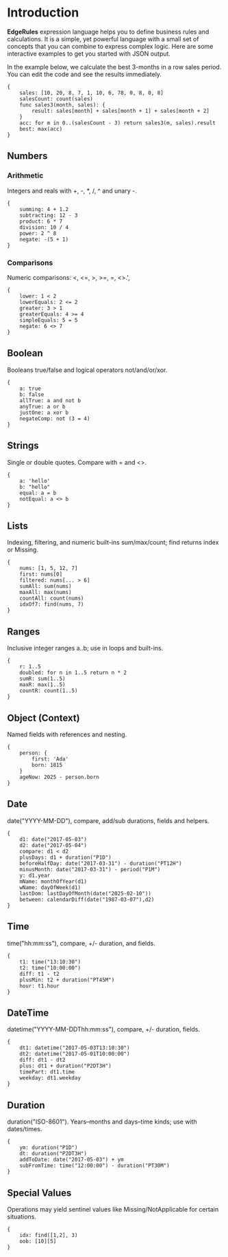 # Introduction

**EdgeRules** expression language helps you to define business rules and calculations. 
It is a simple, yet powerful language with a small set of concepts that you can combine to express complex logic.
Here are some interactive examples to get you started with JSON output.

In the example below, we calculate the best 3-months in a row sales period.
You can edit the code and see the results immediately.

```edgerules
{
    sales: [10, 20, 8, 7, 1, 10, 6, 78, 0, 8, 0, 8]
    salesCount: count(sales)
    func sales3(month, sales): { 
        result: sales[month] + sales[month + 1] + sales[month + 2] 
    }
    acc: for m in 0..(salesCount - 3) return sales3(m, sales).result
    best: max(acc)
}
```

## Numbers

### Arithmetic

Integers and reals with +, -, *, /, ^ and unary -.

```edgerules
{
    summing: 4 + 1.2
    subtracting: 12 - 3
    product: 6 * 7
    division: 10 / 4
    power: 2 ^ 8
    negate: -(5 + 1)
}
```

### Comparisons

Numeric comparisons: <, <=, >, >=, =, <>.',
```edgerules
{
    lower: 1 < 2
    lowerEquals: 2 <= 2
    greater: 3 > 1
    greaterEquals: 4 >= 4
    simpleEquals: 5 = 5
    negate: 6 <> 7
}
```

## Boolean

Booleans true/false and logical operators not/and/or/xor.

```edgerules
{
    a: true
    b: false
    allTrue: a and not b
    anyTrue: a or b
    justOne: a xor b
    negateComp: not (3 = 4)
}
```

## Strings
Single or double quotes. Compare with = and <>.

```edgerules
{
    a: 'hello'
    b: "hello"
    equal: a = b
    notEqual: a <> b
}
```

## Lists

Indexing, filtering, and numeric built-ins sum/max/count; find returns index or Missing.

```edgerules
{
    nums: [1, 5, 12, 7]
    first: nums[0]
    filtered: nums[... > 6]
    sumAll: sum(nums)
    maxAll: max(nums)
    countAll: count(nums)
    idxOf7: find(nums, 7)
}
```
## Ranges

Inclusive integer ranges a..b; use in loops and built-ins.

```edgerules
{
    r: 1..5
    doubled: for n in 1..5 return n * 2
    sumR: sum(1..5)
    maxR: max(1..5)
    countR: count(1..5)
}
```
## Object (Context)

Named fields with references and nesting.

```edgerules
{
    person: {
        first: 'Ada'
        born: 1815
    }
    ageNow: 2025 - person.born
}
```

## Date

date("YYYY-MM-DD"), compare, add/sub durations, fields and helpers.

```edgerules
{
    d1: date("2017-05-03")
    d2: date("2017-05-04")
    compare: d1 < d2
    plusDays: d1 + duration("P1D")
    beforeHalfDay: date("2017-03-31") - duration("PT12H")
    minusMonth: date("2017-03-31") - period("P1M")
    y: d1.year
    mName: monthOfYear(d1)
    wName: dayOfWeek(d1)
    lastDom: lastDayOfMonth(date("2025-02-10"))
    between: calendarDiff(date("1987-03-07"),d2)
}
```

## Time

time("hh:mm:ss"), compare, +/- duration, and fields.

```edgerules
{
    t1: time("13:10:30")
    t2: time("10:00:00")
    diff: t1 - t2
    plusMin: t2 + duration("PT45M")
    hour: t1.hour
}
```

## DateTime

datetime("YYYY-MM-DDThh:mm:ss"), compare, +/- duration, fields.

```edgerules
{
    dt1: datetime("2017-05-03T13:10:30")
    dt2: datetime("2017-05-01T10:00:00")
    diff: dt1 - dt2
    plus: dt1 + duration("P2DT3H")
    timePart: dt1.time
    weekday: dt1.weekday
}
```

## Duration

duration("ISO-8601"). Years–months and days–time kinds; use with dates/times.

```edgerules
{
    ym: duration("P1D")
    dt: duration("P2DT3H")
    addToDate: date("2017-05-03") + ym
    subFromTime: time("12:00:00") - duration("PT30M")
}
```

## Special Values

Operations may yield sentinel values like Missing/NotApplicable for certain situations.

```edgerules
{
    idx: find([1,2], 3)
    oob: [10][5]
}
```